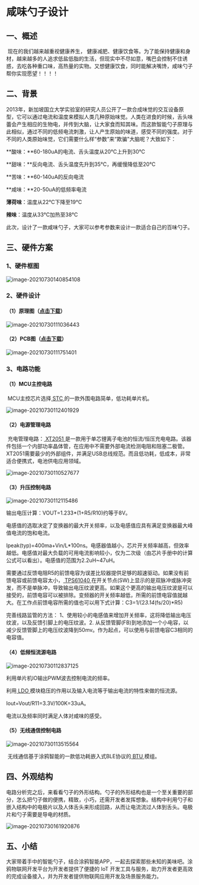# 咸味勺子设计

## 一、概述

​       现在的我们越来越重视健康养生， 健康减肥、健康饮食等。为了能保持健康和身材，越来越多的人追求低盐低脂的生活，但现实中不尽如意，嘴巴会控制不住诱惑，去吃各种重口味，高热量的实物。又想健康饮食，同时能解决嘴馋，咸味勺子帮你实现愿望！！！！

## 二、背景

​        2013年，新加坡国立大学实验室的研究人员公开了一款合成味觉的交互设备原型，它可以通过电流和温度来模拟人类几种原始味觉。人类在进食的时候，舌头味蕾会产生相应的生物电，并传到大脑，让大家食而知其味。而这款智能勺子原理与此相似，通过不同的低频电流刺激，让人产生原始的味道，感受不同的强度。对于不同的人类原始味觉，它们需要什么样“参数”来“欺骗”大脑呢？大致如下：

**酸味：**60-180uA的电流、舌头温度从20℃上升到30℃    

**甜味：**反向电流、舌头温度先升到35℃，再缓慢降低至20℃

**苦味：**60-140uA的反向电流 

**咸味：**20-50uA的低频率电流

**薄荷味**：温度从22℃下降至19℃

**辣味**：温度从33℃加热至38℃

此次，设计了一款咸味勺子，大家可以参考参数来设计一款适合自己的百味勺子。

## 三、硬件方案

### 1、硬件框图

![image-20210730140854108](https://images.tuyacn.com/smart/docs/HardwareDeveloper/SaltySpoon/Screenshot/TheHardwareBlockDiagram.png)

### 2、硬件设计

#### （1）原理图（[点击下载](https://images.tuyacn.com/smart/docs/HardwareDeveloper/SaltySpoon/SchematicDiagramAndPCB/SchematicDiagramOfSaltySpoon.SchDoc)）

![image-20210730111036443](https://images.tuyacn.com/smart/docs/HardwareDeveloper/SaltySpoon/Screenshot/SchematicDiagram.png)

#### （2）PCB图（[点击下载](https://images.tuyacn.com/smart/docs/HardwareDeveloper/SaltySpoon/SchematicDiagramAndPCB/PCBPictureOfSaltySpoon.PcbDoc)）

![image-20210730111751401](https://images.tuyacn.com/smart/docs/HardwareDeveloper/SaltySpoon/Screenshot/PCBBoardFigure.png)

### 3、电路功能

#### （1）MCU主控电路

​          MCU主控芯片选择[ STC ](https://images.tuyacn.com/smart/docs/HardwareDeveloper/SaltySpoon/Document/STC8G1K08A-36I-SOP8.PDF)的一款外围电路简单，低功耗单片机。

![image-20210730112401929](https://images.tuyacn.com/smart/docs/HardwareDeveloper/SaltySpoon/Screenshot/MCUMasterCircuit.png)

#### （2）电源管理电路

​       充电管理电路：[ XT2051 ](https://images.tuyacn.com/smart/docs/HardwareDeveloper/SaltySpoon/Document/XT2051Y2ASR-G.PDF)是一款用于单芯锂离子电池的恒流/恒压充电电路。该器件包括一个内部功率晶体管，在应用中不需要外部电流检测电阻和阻塞二极管。XT2051需要最少的外部组件，并满足USB总线规范。而且低功耗，低成本，非常适合便携式，电池供电应用领域。

![image-20210730110527677](https://images.tuyacn.com/smart/docs/HardwareDeveloper/SaltySpoon/Screenshot/PowerManagementCircuit.png)

#### （3）升压控制电路

![image-20210730112115486](https://images.tuyacn.com/smart/docs/HardwareDeveloper/SaltySpoon/Screenshot/BoosterControlCircuit.png)

输出电压计算：VOUT=1.233*(1+R5/R10)约等于8V。

电感值的选取决定了变换器的最大开关频率，以及电感值应具有满足变换器最大峰值电流的饱和电流。

Ipeak(typ)=400ma+Vin/L*100ns。电感器值越小，芯片开关频率越高，但效率越低。电感值对最大负载的可用电流影响较小，仅为二次级（由芯片手册中的计算公式可以看出）。电感值的范围为2.2uH~47uH。

需要通过反馈电阻R5的前馈电容为误差比较器提供足够的超速驱动。如果没有前馈电容或前馈电容太小，[ TPS61040 ](https://www.ti.com/cn/lit/ds/symlink/tps61040.pdf?ts=1627544301970)在开关节点(SW)上显示的是双脉冲或脉冲突发，而不是单脉冲，导致输出电压纹波更高。如果这个更高的输出电压纹波是可以接受的，前馈电容可以被排除。变频器的开关频率越低，所需的前馈电容值就越大。在工作点前馈电容所需的值也可以用下式计算：C3=1/(2*3.14*(fs/20)*R5)

完善线路监管的方法： 1、使用较小的电感值来增加开关频率，这将降低输出电压纹波，以及反馈引脚上的电压纹波。2. 从反馈管脚(FB)到地添加一个小电容，以减少反馈管脚上的电压纹波降到50mv。作为起点，可以使用与前馈电容C3相同的电容值。

#### （4）低频恒流源电路

![image-20210730112837125](https://images.tuyacn.com/smart/docs/HardwareDeveloper/SaltySpoon/Screenshot/LowFrequencyConstantCurrentSourceCircuit.png)

利用单片机IO输出PWM波去控制电流的频率。

利用[ LDO ](https://images.tuyacn.com/smart/docs/HardwareDeveloper/SaltySpoon/Document/MD5333.PDF)模块稳压的作用以及输入电流等于输出电流的特性来做的恒流源。

Iout=Vout/R11=3.3V/100K=33uA。

电流以及频率同时满足人体对咸味的感受。

#### （5）无线通信控制电路

![image-20210730113515564](https://images.tuyacn.com/smart/docs/HardwareDeveloper/SaltySpoon/Screenshot/WirelessCommunicationControlCircuit.png)

​      无线通信基于涂鸦智能的一款低功耗嵌入式BLE协议的[ BTU ](https://developer.tuya.com/cn/docs/iot/btu-module-datasheet?id=Kakc18n7eo9k3)模组。

## 四、外观结构

​      电路分析完之后，来看看勺子的外形结构。勺子的外形结构也是一个至关重要的部分，怎么把勺子做的便携，精致，小巧，还需开发者发挥想象。结构中利用勺子和嵌入结构中的电极片以及人体舌头来形成回路，从而让电流流过人体到舌头。电极片和勺子需要是导电的材质。

![image-20210730161920876](https://images.tuyacn.com/smart/docs/HardwareDeveloper/SaltySpoon/Screenshot/RealPictureOfSpoon.png)

## 五、小结

​      大家带着手中的智能勺子，结合涂鸦智能APP，一起去探索那些未知的美味吧。涂鸦物联网开发平台为开发者提供了便捷的 IoT 开发工具与服务，助力开发者更高效的完成设备接入，并为开发者提供物联网应用开发及场景服务能力。

